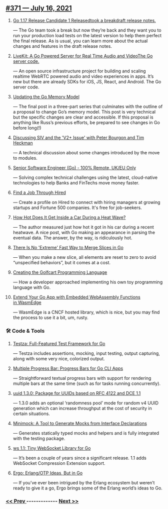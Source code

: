 ## [#​371 — July 16, 2021](https://golangweekly.com/issues/371)

1. [Go 1.17 Release Candidate 1 Releasedtook a breakdraft release notes.](https://golangweekly.com/link/111219/web)

     — The Go team took a break but now they’re back and they want you to run your production load tests on the latest version to help them perfect the final release. As is usual, you can learn more about the actual changes and features in the draft release notes.
1. [LiveKit: A Go Powered Server for Real Time Audio and VideoThe Go server code.](https://golangweekly.com/link/111223/web)

     — An open source infrastructure project for building and scaling realtime WebRTC powered audio and video experiences in apps. It’s new but there are already SDKs for iOS, JS, React, and Android. The Go server code.
1. [Updating the Go Memory Model](https://golangweekly.com/link/111226/web)

     — The final post in a three-part series that culminates with the outline of a proposal to change Go’s memory model. This post is very technical but the specific changes are clear and accessible. If this proposal is anything like Russ’s previous efforts, be prepared to see changes in Go before long(!)
1. [Discussing SIV and the 'V2+ Issue' with Peter Bourgon and Tim Heckman](https://golangweekly.com/link/111227/web)

     — A technical discussion about some changes introduced by the move to modules.
1. [Senior Software Engineer (Go) - 100% Remote, UK/EU Only](https://golangweekly.com/link/111240/web)

     — Solving complex technical challenges using the latest, cloud-native technologies to help Banks and FinTechs move money faster.
   

1. [Find a Job Through Hired](https://golangweekly.com/link/111228/web)

     — Create a profile on Hired to connect with hiring managers at growing startups and Fortune 500 companies. It's free for job-seekers.
   

1. [How Hot Does It Get Inside a Car During a Heat Wave?](https://golangweekly.com/link/111229/web)

     — The author measured just how hot it got in his car during a recent heatwave. A nice post, with Go making an appearance in parsing the eventual data. The answer, by the way, is ridiculously hot.
1. [There Is No 'Extreme' Fast Way to Merge Slices in Go](https://golangweekly.com/link/111230/web)

     — When you make a new slice, all elements are reset to zero to avoid “unspecified behaviors”, but it comes at a cost.
1. [Creating the Golfcart Programming Language](https://golangweekly.com/link/111231/web)

     — How a developer approached implementing his own toy programming language with Go.
1. [Extend Your Go App with Embedded WebAssembly Functions in WasmEdge](https://golangweekly.com/link/111232/web)

     — WasmEdge is a CNCF hosted library, which is nice, but you may find the process to use it a bit, um, rusty.
### 🛠 Code & Tools

1. [Testza: Full-Featured Test Framework for Go](https://golangweekly.com/link/111233/web)

     — Testza includes assertions, mocking, input testing, output capturing, along with some very nice, colorized output.
1. [Multiple Progress Bar: Progress Bars for Go CLI Apps](https://golangweekly.com/link/111234/web)

     — Straightforward textual progress bars with support for rendering multiple bars at the same time (such as for tasks running concurrently).
1. [uuid 1.3.0: Package for UUIDs based on RFC 4122 and DCE 1.1](https://golangweekly.com/link/111235/web)

     — 1.3.0 adds an optional ‘randomness pool’ mode for random v4 UUID generation which can increase throughput at the cost of security in certain situations.
1. [Minimock: A Tool to Generate Mocks from Interface Declarations](https://golangweekly.com/link/111237/web)

     — Generates statically typed mocks and helpers and is fully integrated with the testing package.
1. [ws 1.1: Tiny WebSocket Library for Go](https://golangweekly.com/link/111238/web)

     — It’s been a couple of years since a significant release. 1.1 adds WebSocket Compression Extension support.
1. [Ergo: Erlang/OTP Ideas, But in Go](https://golangweekly.com/link/111239/web)

     — If you’ve ever been intrigued by the Erlang ecosystem but weren’t ready to give it a go, Ergo brings some of the Erlang world’s ideas to Go.

### [ << Prev ](golangweekly-370.md) ------------- [ Next >> ](golangweekly-372.md)